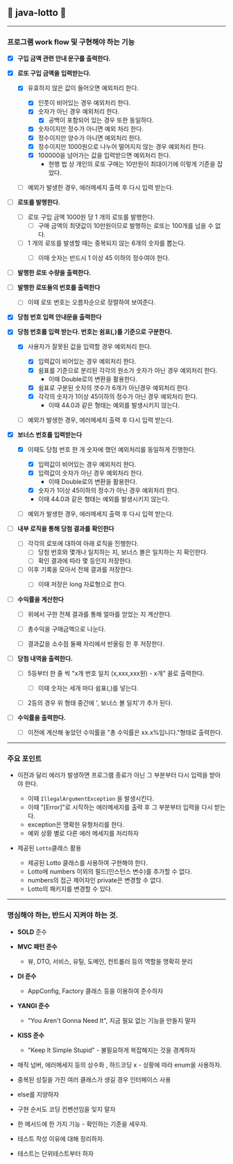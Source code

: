 ## 🎰 java-lotto 🎰


---

### 프로그램 work flow 및 구현해야 하는 기능

- [x] **구입 금액 관련 안내 문구를 출력한다.**

- [x] **로또 구입 금액을 입력받는다.** 
  - [x] 유효하지 않은 값이 들어오면 예외처리 한다.
    - [X] 인풋이 비어있는 경우 예외처리 한다.
    -  [x] 숫자가 아닌 경우 예외처리 한다.
      - [x] 공백이 포함되어 있는 경우 또한 동일하다.
    - [x] 숫자이지만 정수가 아니면 예외 처리 한다.
    - [x] 정수이지만 양수가 아니면 예외처리 한다.
    - [x] 정수이지만 1000원으로 나누어 떨어지지 않는 경우 예외처리 한다.
    - [x] 100000을 넘어가는 값을 입력받으면 예외처리 한다.
      - 현행 법 상 개인의 로또 구매는 10만원이 최대이기에 이렇게 기준을 잡았다.
  - [ ] 예외가 발생한 경우, 에러메세지 출력 후 다시 입력 받는다.


- [ ] **로또를 발행한다.** 
  - [ ] 로또 구입 금액 1000원 당 1 개의 로또를 발행한다.
    - [ ] 구매 금액의 최댓값이 10만원이므로 발행하는 로또는 100개를 넘을 수 없다.
  - [ ] 1 개의 로또를 발생할 때는 중복되지 않는 6개의 숫자를 뽑는다.
    - [ ] 이때 숫자는 반드시 1 이상 45 이하의 정수여야 한다.


- [ ] **발행한 로또 수량을 출력한다.**

- [ ] **발행한 로또들의 번호를 출력한다**
  - [ ] 이때 로또 번호는 오름차순으로 정렬하여 보여준다.


- [x] **당첨 번호 입력 안내문을 출력한다**
- [x] **당첨 번호를 입력 받는다. 번호는 쉼표(,)를 기준으로 구분한다.**
  - [x] 사용자가 잘못된 값을 입력할 경우 예외처리 한다. 
    - [x] 입력값이 비어있는 경우 예외처리 한다.
    - [x] 쉼표를 기준으로 분리된 각각의 원소가 숫자가 아닌 경우 예외처리 한다.
      - 이때 Double로의 변환을 활용한다.
    - [x] 쉼표로 구분된 숫자의 갯수가 6개가 아닌경우 예외처리 한다.
    - [x] 각각의 숫자가 1이상 45이하의 정수가 아닌 경우 예외처리 한다.
      - 이때 44.0과 같은 형태는 예외를 발생시키지 않는다.
  - [ ] 예외가 발생한 경우, 에러메세지 출력 후 다시 입력 받는다.


- [x] **보너스 번호를 입력받는다**
  - [x] 이때도 당첨 번호 한 개 숫자에 했던 예외처리를 동일하게 진행한다.
    - [x] 입력값이 비어있는 경우 예외처리 한다.
    - [x] 입력값이 숫자가 아닌 경우 예외처리 한다.
      - 이때 Double로의 변환을 활용한다.
    - [x] 숫자가 1이상 45이하의 정수가 아닌 경우 예외처리 한다.
    - 이때 44.0과 같은 형태는 예외를 발생시키지 않는다.
  - [ ] 예외가 발생한 경우, 에러메세지 출력 후 다시 입력 받는다.


- [ ] **내부 로직을 통해 당첨 결과를 확인한다**
  - [ ] 각각의 로또에 대하여 아래 로직을 진행한다.
    - [ ] 당첨 번호와 몇개나 일치하는 지, 보너스 볼은 일치하는 지 확인한다.
    - [ ] 확인 결과에 따라 몇 등인지 저장한다.
  - [ ] 이후 기록을 모아서 전체 결과를 저장한다.
    - [ ] 이때 저장은 long 자료형으로 한다.


- [ ] **수익률을 계산한다**
  - [ ] 위에서 구한 전체 결과를 통해 얼마를 얻었는 지 계산한다.
  - [ ] 총수익을 구매금액으로 나눈다.
  - [ ] 결과값을 소수점 둘째 자리에서 반올림 한 후 저장한다.


- [ ] **당첨 내역을 출력한다.**
  - [ ] 5등부터 한 줄 씩  "x개 번호 일치 (x,xxx,xxx원) - x개" 꼴로 출력한다.
    - [ ] 이때 숫자는 세개 마다 쉼표(,)를 넣는다.
  - [ ] 2등의 경우 위 형태 중간에 ', 보너스 볼 일치'가 추가 된다.


- [ ] **수익률을 출력한다.**
  - [ ] 이전에 계산해 놓았던 수익률을 "총 수익률은 xx.x%입니다."형태로 출력한다.

----

### 주요 포인트

- 이전과 달리 에러가 발생하면 프로그램 종료가 아닌 그 부분부터 다시 입력을 받아야 한다.
  - 이때 ```IllegalArgumentException``` 을 발생시킨다.
  - 이때 "[Error]"로 시작하는 에러메세지를 출력 후 그 부분부터 입력을 다시 받는다.
  - exception은 명확한 유형처리를 한다.
  - 예외 상황 별로 다른 에러 메세지를 처리하자


- 제공된 ```Lotto```클래스 활용
  - 제공된 Lotto 클래스를 사용하여 구현해야 한다. 
  - Lotto에 numbers 이외의 필드(인스턴스 변수)를 추가할 수 없다. 
  - numbers의 접근 제어자인 private은 변경할 수 없다. 
  - Lotto의 패키지를 변경할 수 있다.


----


### 명심해야 하는, 반드시 지켜야 하는 것.

- **SOLD** 준수
- **MVC 패턴 준수**
    - 뷰, DTO, 서비스, 유틸, 도메인, 컨트롤러 등의 역할을 명확히 분리
- **DI 준수**
    - AppConfig, Factory 클래스 등을 이용하여 준수하자
- **YANGI 준수**
    - "You Aren't Gonna Need It", 지금 필요 없는 기능을 만들지 말자
- **KISS 준수**
    - "Keep It Simple Stupid" - 불필요하게 복잡해지는 것을 경계하자


- 매직 넘버, 에러메세지 등의 상수화 , 하드코딩 x - 상황에 따라 enum을 사용하자.
- 중복된 성질을 가진 여러 클래스가 생길 경우 인터페이스 사용
- else를 지양하자
- 구현 순서도 코딩 컨벤션임을 잊지 말자
- 한 메서드에 한 가지 기능 - 확인하는 기준을 세우자.
- 테스트 작성 이유에 대해 정리하자.
- 테스트는 단위테스트부터 하자